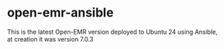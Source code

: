 # open-emr-ansible
This is the latest Open-EMR version deployed to Ubuntu 24 using Ansible, at creation it was version 7.0.3
